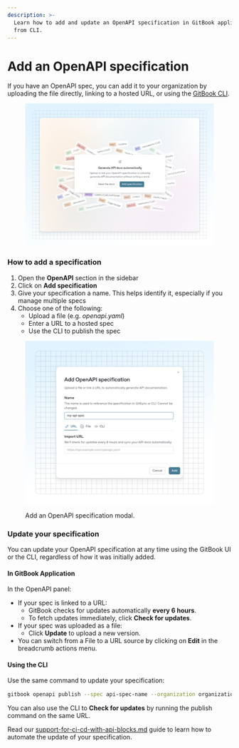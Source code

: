 ```yaml
---
description: >-
  Learn how to add and update an OpenAPI specification in GitBook application or
  from CLI.
---
```


# Add an OpenAPI specification

If you have an OpenAPI spec, you can add it to your organization by uploading the file directly, linking to a hosted URL, or using the [GitBook CLI](broken-reference).

<figure><img src="../../.gitbook/assets/02_04_25_add_api_spec.svg" alt=""><figcaption></figcaption></figure>

### How to add a specification

1. Open the **OpenAPI** section in the sidebar
2. Click on **Add specification**
3. Give your specification a name. This helps identify it, especially if you manage multiple specs
4. Choose one of the following:
   * Upload a file (e.g. _openapi.yaml_)
   * Enter a URL to a hosted spec
   * Use the CLI to publish the spec

<figure><img src="../../.gitbook/assets/03_04_25_api_spec_modal (1).svg" alt=""><figcaption><p>Add an OpenAPI specification modal.</p></figcaption></figure>

### Update your specification

You can update your OpenAPI specification at any time using the GitBook UI or the CLI, regardless of how it was initially added.

#### In GitBook Application

In the OpenAPI panel:

* If your spec is linked to a URL:
  * GitBook checks for updates automatically **every 6 hours**.
  * To fetch updates immediately, click **Check for updates**.
* If your spec was uploaded as a file:
  * Click **Update** to upload a new version.
* You can switch from a File to a URL source by clicking on **Edit** in the breadcrumb actions menu.

#### Using the CLI

Use the same command to update your specification:

```bash
gitbook openapi publish --spec api-spec-name --organization organization_id <path-or-url>
```

You can also use the CLI to **Check for updates** by running the publish command on the same URL.

Read our [support-for-ci-cd-with-api-blocks.md](../guides/support-for-ci-cd-with-api-blocks.md "mention") guide to learn how to automate the update of your specification.
